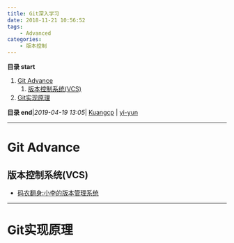```yaml
---
title: Git深入学习
date: 2018-11-21 10:56:52
tags: 
    - Advanced
categories: 
    - 版本控制
---
```


**目录 start**
 
1. [Git Advance](#git-advance)
    1. [版本控制系统(VCS)](#版本控制系统vcs)
1. [Git实现原理](#git实现原理)

**目录 end**|_2019-04-19 13:05_| [Kuangcp](https://github.com/Kuangcp/Note) | [yi-yun](https://github.com/yi-yun/Memo)
****************************************
# Git Advance

## 版本控制系统(VCS)
- [码农翻身:小李的版本管理系统](https://mp.weixin.qq.com/s?__biz=MzAxOTc0NzExNg==&mid=2665513204&idx=1&sn=c4c493d771a167a84ace01c3e016417e&scene=21#wechat_redirect)

*********************

# Git实现原理
